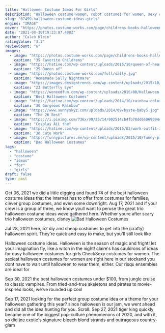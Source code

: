 ```yaml
---
title: "Halloween Costume Ideas For Girls"
description: "Halloween costume women, robot costumes for women, sexy cosplay costume women, robot bodysuit, sexy halloween costume adult, robot catsuit  Spice girls group halloween"
slug: "67459-halloween-costume-ideas-girls"
engine: "IMAGE"
cover: "https://photos.costume-works.com/page/childrens-books-halloween-costumes.jpg"
date: "2021-08-30T19:23:07.480Z"
author: "Caleb Klein"
ratingValue: "3.3"
reviewCount: "6"
images:
  - image: "https://photos.costume-works.com/page/childrens-books-halloween-costumes.jpg"
    caption: "35 Favorite Childrens"
  - image: "https://hative.com/wp-content/uploads/2015/10/queen-of-hearts-costume-ideas/10-queen-of-hearts-costume-ideas-and-diy-tutorials.jpg"
    caption: "25 Queen of"
  - image: "https://photos.costume-works.com/full/sally.jpg"
    caption: "Homemade Sally Nightmare"
  - image: "https://images.designtrends.com/wp-content/uploads/2015/10/26114514/Butterfly.jpg"
    caption: "23 Butterfly Eye"
  - image: "https://weneedfun.com/wp-content/uploads/2016/08/Halloween-Costumes-For-Men-11.jpg"
    caption: "Best Halloween Costumes"
  - image: "https://hative.com/wp-content/uploads/2014/10/rainbow-colored-dress/5-rainbow-colored-dress-designs.jpg"
    caption: "30 Gorgeous Rainbow"
  - image: "https://www.sunnyskyz.com/uploads/2014/09/byste-baby5.jpg"
    caption: "The 26 Best"
  - image: "https://i.pinimg.com/736x/90/25/14/902514cb4fb78dd66069094c519f6df6--easy-diy-halloween-costumes-johnny-depp.jpg"
    caption: "Cosplay ALL the"
  - image: "https://hative.com/wp-content/uploads/2015/02/work-outfit-ideas/30-cute-work-outfit-ideas-for-girls.jpg"
    caption: "30 Cute Work"
  - image: "http://funnypictures.me/wp-content/uploads/2015/10/funny-pictures-bad-halloween-costumes-SHomer-Simpson.jpg"
    caption: "Bad Halloween Costumes"
tags:
  - "halloween"
  - "costume"
  - "ideas"
  - "for"
  - "girls"
draft: false
type: post
---
```


Oct 06, 2021 we did a little digging and found 74 of the best halloween costume ideas that the internet has to offer from costumes for families, clever group costumes, and even some downright. Aug 17, 2021 and if your crew is a group of three, we know youll want to peruse the great trio halloween costume ideas weve gathered here. Whether youre after scary trio halloween costumes, disney
![Bad Halloween Costumes](http://funnypictures.me/wp-content/uploads/2015/10/funny-pictures-bad-halloween-costumes-SHomer-Simpson.jpg "Bad Halloween Costumes")

Jul 28, 2021 here, 52 diy and cheap costumes to get into the (crafty) halloween spirit. They&#39;re quick and easy to make, but you&#39;ll still look like
<!--inArticleAds-->

<!--galleryOne-->

Halloween costume ideas. Halloween is the season of magic and fright! let your imagination fly, like a witch in the night! claire's has cauldrons of ideas for easy halloween costumes for girls.CheckSexy costumes for women. The sexiest halloween costumes for women are right here in our stockand you dont have to wait until halloween to wear them, either. Our risqu ensembles are ideal for
<!--inArticleAds-->

<!--galleryTwo-->

Sep 30, 2021 the best halloween costumes under $100, from jungle cruise to classic vampires. From tried-and-true skeletons and pirates to movie-inspired looks, we've rounded up cool
<!--galleryThree-->

Sep 17, 2021 looking for the perfect group costume idea or a theme for your halloween gathering this year? since halloween is our jam, we went ahead and did all the idea hunting for you. Scroll. Sep 27, 2021 tiger king quickly became one of the biggest pop-culture phenomenons of 2020, and with it, so did joe exotic's signature bleach blond strands and outrageous country-glam